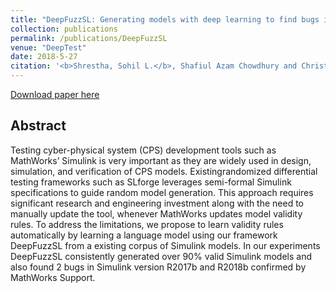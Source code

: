 ```yaml
---
title: "DeepFuzzSL: Generating models with deep learning to find bugs in the Simulink toolchain. "
collection: publications
permalink: /publications/DeepFuzzSL
venue: "DeepTest"
date: 2018-5-27
citation: '<b>Shrestha, Sohil L.</b>, Shafiul Azam Chowdhury and Christoph Csallner. "DeepFuzzSL: Generating models with deep learning to find bugs in the Simulink toolchain." Proc. 2nd Workshop on Testing for Deep Learning and Deep Learning for Testing (DeepTest), 2020.'
---
```

[Download paper here](http://ranger.uta.edu/~csallner/papers/Shrestha20DeepFuzzSL.pdf) 

## Abstract
Testing cyber-physical system (CPS) development tools such as MathWorks’ Simulink is very important as they are widely used
in design, simulation, and verification of CPS models. Existingrandomized differential testing frameworks such as SLforge leverages semi-formal Simulink specifications to guide random model generation. This approach requires significant research and engineering investment along with the need to manually update the tool, whenever MathWorks updates model validity rules. To address the limitations, we propose to learn validity rules automatically by learning a language model using our framework DeepFuzzSL from a existing corpus of Simulink models. In our experiments DeepFuzzSL consistently generated over 90% valid Simulink models and also found 2 bugs in Simulink version R2017b and R2018b confirmed by MathWorks Support.


